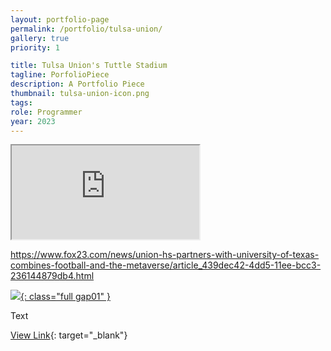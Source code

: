 ```yaml
---
layout: portfolio-page
permalink: /portfolio/tulsa-union/
gallery: true
priority: 1

title: Tulsa Union's Tuttle Stadium
tagline: PorfolioPiece
description: A Portfolio Piece
thumbnail: tulsa-union-icon.png
tags: 
role: Programmer
year: 2023
---
```


<iframe class="full aspect16-9" src="https://www.youtube.com/embed/sDWqWFVe_N8?autoplay=1&mute=1&loop=1&list=PLRNKKzTiLuHR3Q5TOn7e0LvNBLOGiivCd" allowfullscreen></iframe>

https://www.fox23.com/news/union-hs-partners-with-university-of-texas-combines-football-and-the-metaverse/article_439dec42-4dd5-11ee-bcc3-236144879db4.html

<a href="image.jpg" target="_blank">![](image.jpg){: class="full gap01" }</a>

Text

[View Link](https://link){: target="_blank"}

